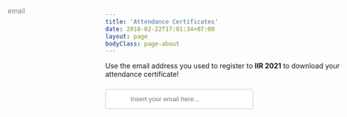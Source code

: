 ```yaml
---
title: 'Attendance Certificates'
date: 2018-02-22T17:01:34+07:00
layout: page
bodyClass: page-about
---
```


Use the email address you used to register to __IIR 2021__ to download your attendance certificate!

<link href="https://fonts.googleapis.com/icon?family=Material+Icons"
      rel="stylesheet">
<script src="https://code.jquery.com/jquery-3.6.0.slim.min.js" integrity="sha256-u7e5khyithlIdTpu22PHhENmPcRdFiHRjhAuHcs05RI=" crossorigin="anonymous"></script>

<div style="display:flex;flex-wrap:wrap;align-items:center">
<div><input type="text" id="email" name="email" style="padding: 12px 20px 12px 50px;
  width:300px;
  margin: 8px 0;
  display: inline-block;
  border: 1px solid #ccc;
  border-radius: 4px;
  box-sizing: border-box;" placeholder="Insert your email here...">
  <label style="position: absolute;
  color:gray;
  left: 30px;
  top: 3.9em;" for="email"><span class="material-icons">email</span></label></div>
<div style="margin-left:10px" id="status"></div>
<div style="flex-basis:100%;height: 0;"></div>
<div style="margin-top:20px" id="message"></div>
</div>

<script>
function createCORSRequest(method, url) {
  var xhr = new XMLHttpRequest();
  if ("withCredentials" in xhr) {
    // XHR for Chrome/Firefox/Opera/Safari.
    xhr.open(method, url, true);
  } else if (typeof XDomainRequest != "undefined") {
    // XDomainRequest for IE.
    xhr = new XDomainRequest();
    xhr.open(method, url);
  } else {
    // CORS not supported.
    xhr = null;
  }
  return xhr;
}

function UrlExists(url) {
  try {
    var xhr = createCORSRequest('HEAD', url);
    if (!xhr) {
      console.log('CORS not supported');
    }
    xhr.onreadystatechange = function() {
      if (this.readyState !== 4) {
        return;
      };
      if (this.status !== 200) {
        $('#message').html('<span style="vertical-align: middle;" class="material-icons">warning</span> Certificate not found');
      } else {
        $('#message').html('<span style="vertical-align: middle;" class="material-icons">check_circle</span> <a href="' + url + '" download="iir2021_certificate.pdf">Download your attendance certificate</a>');
      }
    };
    xhr.onerror = function() {
      $('#message').html('<span style="vertical-align: middle;" class="material-icons">warning</span> Certificate not found');
    };
  } catch (error) {}
  try {
    xhr.send();
  } catch (error) {}
  console.clear()
}

//setup before functions
var typingTimer; //timer identifier
var doneTypingInterval = 1000; //time in ms, 5 second for example
var $input = $('#email');

//on keyup, start the countdown
$input.on('keyup', function() {
  clearTimeout(typingTimer);
  typingTimer = setTimeout(doneTyping, doneTypingInterval);
});

//on keydown, clear the countdown
var manageTyping = function() {
  $input.one('input', function() {
    $('#message').html('');
    $('#status').html('<img style="margin:0" src="../images/typing_small.gif" />');
    clearTimeout(typingTimer);
  })
};

$(function() {
  manageTyping();
});

//user is "finished typing," do something
function doneTyping() {
  if ($('#email').val() == '') {
    $('#message').html('');
    $('#status').html('');
    manageTyping();
  } else {
    var url = 'https://sisinflab.poliba.it/certificates_iir/iir2021_certificate_' + $('#email').val() + '.pdf'
    UrlExists(url);
    console.clear()
    $('#status').html('');
    manageTyping();
  }
}
</script>

